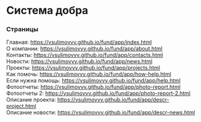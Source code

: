 # Система добра

### Страницы

Главная: https://vsulimovvv.github.io/fund/app/index.html  
О компании: https://vsulimovvv.github.io/fund/app/about.html  
Контакты: https://vsulimovvv.github.io/fund/app/contacts.html  
Новости: https://vsulimovvv.github.io/fund/app/news.html   
Проекты: https://vsulimovvv.github.io/fund/app/projects.html   
Как помочь: https://vsulimovvv.github.io/fund/app/how-help.html  
Если нужна помощь: https://vsulimovvv.github.io/fund/app/help.html  
Фотоотчеты: https://vsulimovvv.github.io/fund/app/photo-report.html  
Фотоотчеты 2: https://vsulimovvv.github.io/fund/app/photo-report-2.html  
Описание проекта: https://vsulimovvv.github.io/fund/app/descr-project.html  
Описание новости: https://vsulimovvv.github.io/fund/app/descr-news.html  

